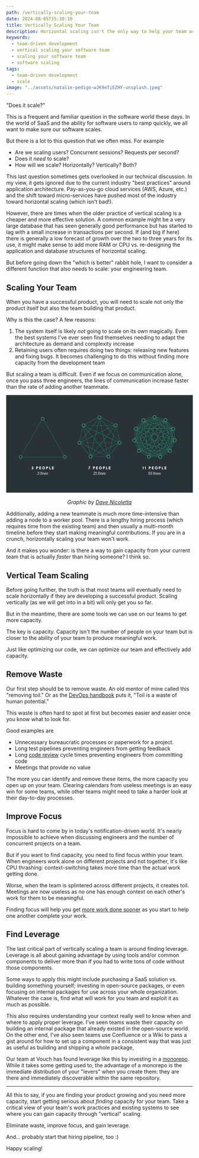 ```yaml
---
path: /vertically-scaling-your-team
date: 2024-08-05T15:30:10
title: Vertically Scaling Your Team
description: Horizontal scaling isn't the only way to help your team accomplish more.
keywords:
  - team-driven development
  - vertical scaling your software team
  - scaling your software team
  - software scaling
tags:
  - team-driven development
  - scale
image: "../assets/natalie-pedigo-wJK9eTiEZHY-unsplash.jpeg" 
---
```


"Does it scale?"

This is a frequent and familiar question in the software world these days. In the world of SaaS and the ability for software users to ramp quickly, we all want to make sure our software scales.

But there is a lot to this question that we often miss. For example

* Are we scaling users? Concurrent sessions? Requests per second?
* Does it _need_ to scale?
* How will we scale? Horizontally? Vertically? Both?

This last question sometimes gets overlooked in our technical discussion. In my view, it gets ignored due to the current industry "best practices" around application architecture. Pay-as-you-go cloud services (AWS, Azure, etc.) and the shift toward micro-services have pushed most of the industry toward horizontal scaling (which isn't bad!).

However, there are times when the older practice of vertical scaling is a cheaper and more effective solution. A common example might be a very large database that has seen generally good performance but has started to lag with a small increase in transactions per second. If (and big if here) there is generally a low forecast of growth over the two to three years for its use, it might make sense to add more RAM or CPU vs. re-designing the application and database structures of horizontal scaling. 

But before going down the "which is better" rabbit hole, I want to consider a different function that also needs to scale: your engineering team.

## Scaling Your Team

When you have a successful product, you will need to scale not only the product itself but also the team building that product. 

Why is this the case? A few reasons:

1. The system itself is likely _not_ going to scale on its own magically. Even the best systems I've ever seen find themselves needing to adapt the architecture as demand and complexity increase
2. Retaining users often requires doing two things: releasing new features and fixing bugs. It becomes challenging to do this without finding more capacity from the development team

But scaling a team is difficult. Even if we focus on communication alone, once you pass three engineers, the lines of communication increase faster than the rate of adding another teammate.

![](../assets/Applying-Brooks-Law-communication.webp)

<span class="credit">

<center>

<i>Graphic by [Dave Nicoletta](https://www.leadingagile.com/2018/02/lines-of-communication-team-size-applying-brooks-law/)</i>

</center>

</span>

Additionally, adding a new teammate is much more time-intensive than adding a node to a worker pool. There is a lengthy hiring process (which requires time from the existing team) and then usually a multi-month timeline before they start making meaningful contributions. If you are in a crunch, horizontally scaling your team won't work.

And it makes you wonder: is there a way to gain capacity from your current team that is actually _faster_ than hiring someone? I think so.

## Vertical Team Scaling

Before going further, the truth is that most teams will eventually need to scale horizontally if they are developing a successful product. Scaling vertically (as we will get into in a bit) will only get you so far. 

But in the meantime, there are some tools we can use on our teams to get more capacity. 

The key is capacity. Capacity isn't the number of people on your team but is closer to the ability of your team to produce meaningful work.

Just like optimizing our code, we can optimize our team and effectively add capacity.

## Remove Waste

Our first step should be to remove waste. An old mentor of mine called this "removing toil." Or as the [DevOps handbook](https://www.goodreads.com/book/show/26083308-the-devops-handbook) puts it, "Toil is a waste of human potential."

This waste is often hard to spot at first but becomes easier and easier once you know what to look for.

Good examples are 

* Unnecessary bureaucratic processes or paperwork for a project. 
* Long test pipelines preventing engineers from getting feedback
* Long [code review](https://dangoslen.me/blog?search=code%20review) cycle times preventing engineers from committing code
* Meetings that provide no value

The more you can identify and remove these items, the more capacity you open up on your team. Clearing calendars from useless meetings is an easy win for some teams, while other teams might need to take a harder look at their day-to-day processes.

## Improve Focus

Focus is hard to come by in today's notification-driven world. It's nearly impossible to achieve when discussing engineers and the number of concurrent projects on a team.

But if you want to find capacity, you need to find focus within your team. When engineers work alone on different projects and not together, it's like CPU thrashing: context-switching takes more time than the actual work getting done. 

Worse, when the team is splintered across different projects, it creates toil. Meetings are now useless as no one has enough context on each other's work for them to be meaningful. 

Finding focus will help you get [more work done sooner](https://dangoslen.me/blog/getting-stuff-done/) as you start to help one another complete your work.

## Find Leverage

The last critical part of vertically scaling a team is around finding leverage. Leverage is all about gaining advantage by using tools and/or common components to deliver more than if you had to write tons of code without those components.

Some ways to apply this might include purchasing a SaaS solution vs. building something yourself; investing in open-source packages, or even focusing on internal packages for use across your whole organization. Whatever the case is, find what will work for you team and exploit it as much as possible.

This also requires understanding your context really well to know when and where to apply proper leverage. I've seen teams waste their capacity on building an internal package that already existed in the open-source world. On the other end, I've also seen teams use Confluence or a Wiki to pass a gist around for how to set up a component in a consistent way that was just as useful as building and shipping a whole package, 

Our team at Vouch has found leverage like this by investing in a [monorepo](https://en.wikipedia.org/wiki/Monorepo). While it takes some getting used to, the advantage of a monorepo is the immediate distribution of your "levers" when you create them: they are there and immediately discoverable within the same repository.

---

All this to say, if you are finding your product growing and you need more capacity, start getting serious about _finding_ capacity for your team. Take a critical view of your team's work practices and existing systems to see where you can gain capacity through "vertical" scaling.

Eliminate waste, improve focus, and gain leverage.

And... probably start that hiring pipeline, too :)

Happy scaling!




